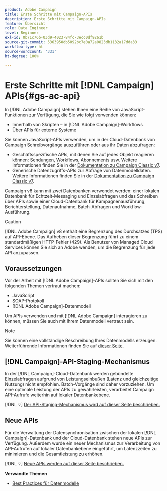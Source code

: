 ```yaml
---
product: Adobe Campaign
title: Erste Schritte mit Campaign-APIs
description: Erste Schritte mit Campaign-APIs
feature: Übersicht
role: Data Engineer
level: Beginner
exl-id: 0b71c76b-03d9-4023-84fc-3ecc0df9261b
source-git-commit: 5363950db5092bc7e0a72a0823db1132a17dda33
workflow-type: ht
source-wordcount: '331'
ht-degree: 100%

---
```


# Erste Schritte mit [!DNL Campaign] APIs{#gs-ac-api}

In [!DNL Adobe Campaign] stehen Ihnen eine Reihe von JavaScript-Funktionen zur Verfügung, die Sie wie folgt verwenden können:

* Innerhalb von Skripten – in [!DNL Adobe Campaign]-Workflows
* Über APIs für externe Systeme

Sie können JavaScript-APIs verwenden, um in der Cloud-Datenbank von Campaign Schreibvorgänge auszuführen oder aus ihr Daten abzufragen:

* Geschäftsspezifische APIs, mit denen Sie auf jedes Objekt reagieren können: Sendungen, Workflows, Abonnements usw. Weitere Informationen finden Sie in der [Dokumentation zu Campaign Classic v7](https://experienceleague.adobe.com/docs/campaign-classic/using/configuring-campaign-classic/api/business-oriented-apis.html?lang=de#configuring-campaign-classic).
* Generische Datenzugriffs-APIs zur Abfrage von Datenmodelldaten. Weitere Informationen finden Sie in der [Dokumentation zu Campaign Classic v7](https://experienceleague.adobe.com/docs/campaign-classic/using/configuring-campaign-classic/api/data-oriented-apis.html?lang=de).

Campaign v8 kann mit zwei Datenbanken verwendet werden: einer lokalen Datenbank für Echtzeit-Messaging und Einzelabfragen und das Schreiben über APIs sowie einer Cloud-Datenbank für Kampagnenausführung, Berichterstellung, Datenaufnahme, Batch-Abfragen und Workflow-Ausführung.

>[!CAUTION]
>
>[!DNL Adobe Campaign] v8 enthält eine Begrenzung des Durchsatzes (TPS) auf API-Ebene. Das Aufheben dieser Begrenzung führt zu einem standardmäßigen HTTP-Fehler (429). Als Benutzer von Managed Cloud Services können Sie sich an Adobe wenden, um die Begrenzung für jede API anzupassen.


## Voraussetzungen

Vor der Arbeit mit [!DNL Adobe Campaign]-APIs sollten Sie sich mit den folgenden Themen vertraut machen:

* JavaScript
* SOAP-Protokoll
* [!DNL Adobe Campaign]-Datenmodell

Um APIs verwenden und mit [!DNL Adobe Campaign] interagieren zu können, müssen Sie auch mit Ihrem Datenmodell vertraut sein.

>[!NOTE]
>Sie können eine vollständige Beschreibung Ihres Datenmodells erzeugen. Weiterführende Informationen finden Sie auf [dieser Seite](datamodel.md).

## [!DNL Campaign]-API-Staging-Mechanismus

In der [!DNL Campaign]-Cloud-Datenbank werden gebündelte Einzelabfragen aufgrund von Leistungseinbußen (Latenz und gleichzeitige Nutzung) nicht empfohlen. Batch-Vorgänge sind daher vorzuziehen. Um eine optimale Leistung der APIs zu gewährleisten, verarbeitet Campaign API-Aufrufe weiterhin auf lokaler Datenbankebene.

[!DNL :bulb:] [Der API-Staging-Mechanismus wird auf dieser Seite beschrieben.](staging.md)

## Neue APIs

Für die Verwaltung der Datensynchronisation zwischen der lokalen [!DNL Campaign]-Datenbank und der Cloud-Datenbank stehen neue APIs zur Verfügung. Außerdem wurde ein neuer Mechanismus zur Verarbeitung von API-Aufrufen auf lokaler Datenbankebene eingeführt, um Latenzzeiten zu minimieren und die Gesamtleistung zu erhöhen.

[!DNL :bulb:] [Neue APIs werden auf dieser Seite beschrieben.](new-apis.md)

**Verwandte Themen**

* [Best Practices für Datenmodelle](datamodel-best-practices.md)
